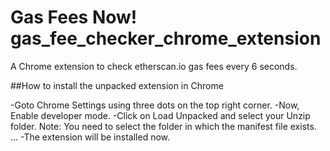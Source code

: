 # Gas Fees Now! gas_fee_checker_chrome_extension

A Chrome extension to check etherscan.io gas fees every 6 seconds.


##How to install the unpacked extension in Chrome

 -Goto Chrome Settings using three dots on the top right corner.
 -Now, Enable developer mode.
 -Click on Load Unpacked and select your Unzip folder. Note: You need to select the folder in which the manifest file exists. ...
 -The extension will be installed now.

